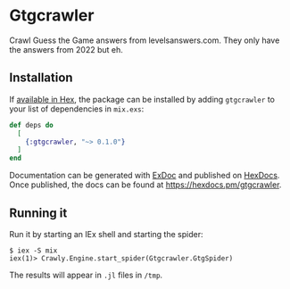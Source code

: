 # Gtgcrawler

Crawl Guess the Game answers from levelsanswers.com. They only have the answers from 2022 but eh.

## Installation

If [available in Hex](https://hex.pm/docs/publish), the package can be installed
by adding `gtgcrawler` to your list of dependencies in `mix.exs`:

```elixir
def deps do
  [
    {:gtgcrawler, "~> 0.1.0"}
  ]
end
```

Documentation can be generated with [ExDoc](https://github.com/elixir-lang/ex_doc)
and published on [HexDocs](https://hexdocs.pm). Once published, the docs can
be found at <https://hexdocs.pm/gtgcrawler>.

## Running it

Run it by starting an IEx shell and starting the spider:

```shell
$ iex -S mix
iex(1)> Crawly.Engine.start_spider(Gtgcrawler.GtgSpider)
```

The results will appear in `.jl` files in `/tmp`.